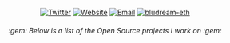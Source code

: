<p align="center">
<a href="https://twitter.com/bludream_eth"><img alt="Twitter" src="https://img.shields.io/badge/Twitter-bludream.eth-blue?style=flat-square&logo=Twitter"></a>
<a href="https://bludream.xyz/"><img alt="Website" src="https://img.shields.io/badge/Website-www.bludream.xyz-red?style=flat-square&logo=googlechrome"></a>
<a href="mailto:bludream.eth@gmail.com"><img alt="Email" src="https://img.shields.io/badge/Email-bludream.eth@gmail.com-blue?style=flat-square&logo=gmail"></a>
<a href="https://github.com/bludream-eth"><img alt="bludream-eth" src="https://komarev.com/ghpvc/?username=bludream-eth&color=red&style=flat-square"></a>
</p>

<h6 align="center"> :gem: Below is a list of the Open Source projects I work on :gem: </h6>
